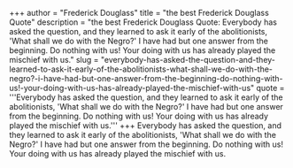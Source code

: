 +++
author = "Frederick Douglass"
title = "the best Frederick Douglass Quote"
description = "the best Frederick Douglass Quote: Everybody has asked the question, and they learned to ask it early of the abolitionists, 'What shall we do with the Negro?' I have had but one answer from the beginning. Do nothing with us! Your doing with us has already played the mischief with us."
slug = "everybody-has-asked-the-question-and-they-learned-to-ask-it-early-of-the-abolitionists-what-shall-we-do-with-the-negro?-i-have-had-but-one-answer-from-the-beginning-do-nothing-with-us!-your-doing-with-us-has-already-played-the-mischief-with-us"
quote = '''Everybody has asked the question, and they learned to ask it early of the abolitionists, 'What shall we do with the Negro?' I have had but one answer from the beginning. Do nothing with us! Your doing with us has already played the mischief with us.'''
+++
Everybody has asked the question, and they learned to ask it early of the abolitionists, 'What shall we do with the Negro?' I have had but one answer from the beginning. Do nothing with us! Your doing with us has already played the mischief with us.
